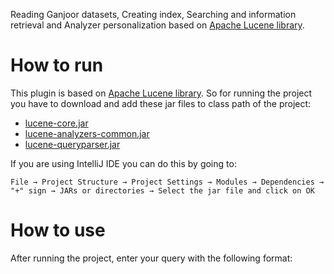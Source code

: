 Reading Ganjoor datasets, Creating index, Searching and information retrieval and Analyzer personalization based on [Apache Lucene library](http://mvnrepository.com/artifact/org.apache.lucene/lucene-core).

How to run
=========

This plugin is based on [Apache Lucene library](http://mvnrepository.com/artifact/org.apache.lucene/lucene-core). So for running the project you have to download and add these jar files to class path of the project:

  * [lucene-core.jar](http://mvnrepository.com/artifact/org.apache.lucene/lucene-core)
  * [lucene-analyzers-common.jar](http://mvnrepository.com/artifact/org.apache.lucene/lucene-analyzers-common)
  * [lucene-queryparser.jar](http://mvnrepository.com/artifact/org.apache.lucene/lucene-queryparser)

If you are using IntelliJ IDE you can do this by going to:

`File → Project Structure → Project Settings → Modules → Dependencies → "+" sign → JARs or directories → Select the jar file and click on OK`

How to use
=========

After running the project, enter your query with the following format: